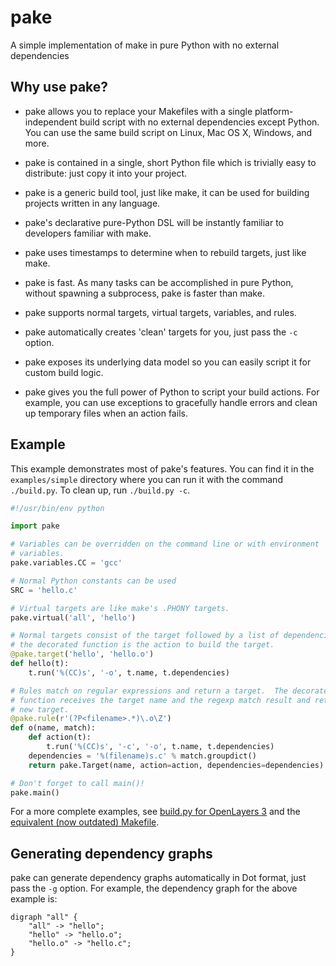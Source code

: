 pake
====

A simple implementation of make in pure Python with no external dependencies


Why use pake?
-------------

* pake allows you to replace your Makefiles with a single platform-independent build script with no external dependencies except Python.  You can use the same build script on Linux, Mac OS X, Windows, and more.

* pake is contained in a single, short Python file which is trivially easy to distribute: just copy it into your project.

* pake is a generic build tool, just like make, it can be used for building projects written in any language.

* pake's declarative pure-Python DSL will be instantly familiar to developers familiar with make.

* pake uses timestamps to determine when to rebuild targets, just like make.

* pake is fast. As many tasks can be accomplished in pure Python, without spawning a subprocess, pake is faster than make.

* pake supports normal targets, virtual targets, variables, and rules.

* pake automatically creates 'clean' targets for you, just pass the `-c` option.

* pake exposes its underlying data model so you can easily script it for custom build logic.

* pake gives you the full power of Python to script your build actions.  For example, you can use exceptions to gracefully handle errors and clean up temporary files when an action fails.


Example
-------

This example demonstrates most of pake's features.  You can find it in the `examples/simple` directory where you can run it with the command `./build.py`.  To clean up, run `./build.py -c`.

```python
#!/usr/bin/env python

import pake

# Variables can be overridden on the command line or with environment
# variables.
pake.variables.CC = 'gcc'

# Normal Python constants can be used
SRC = 'hello.c'

# Virtual targets are like make's .PHONY targets.
pake.virtual('all', 'hello')

# Normal targets consist of the target followed by a list of dependencies,
# the decorated function is the action to build the target.
@pake.target('hello', 'hello.o')
def hello(t):
    t.run('%(CC)s', '-o', t.name, t.dependencies)

# Rules match on regular expressions and return a target.  The decorated
# function receives the target name and the regexp match result and returns a
# new target.
@pake.rule(r'(?P<filename>.*)\.o\Z')
def o(name, match):
    def action(t):
        t.run('%(CC)s', '-c', '-o', t.name, t.dependencies)
    dependencies = '%(filename)s.c' % match.groupdict()
    return pake.Target(name, action=action, dependencies=dependencies)       

# Don't forget to call main()!
pake.main()
```

For a more complete examples, see [build.py for OpenLayers 3](https://github.com/openlayers/ol3/blob/master/build.py) and the [equivalent (now outdated) Makefile](https://github.com/openlayers/ol3/blob/5fb39ff30dd27ab0e13c2b468c3feb69789ed4ed/Makefile).


Generating dependency graphs
----------------------------

pake can generate dependency graphs automatically in Dot format, just pass the ``-g`` option.  For example, the dependency graph for the above example is:

```
digraph "all" {
	"all" -> "hello";
	"hello" -> "hello.o";
	"hello.o" -> "hello.c";
}
```
